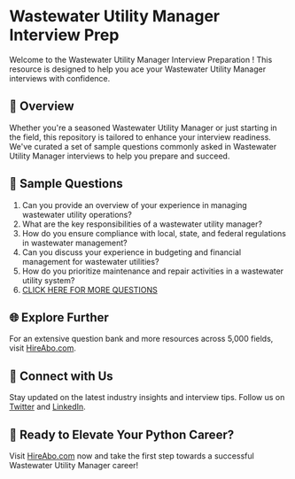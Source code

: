 # Wastewater Utility Manager Interview Prep

Welcome to the Wastewater Utility Manager Interview Preparation ! This resource is designed to help you ace your Wastewater Utility Manager interviews with confidence.

## 🚀 Overview

Whether you're a seasoned Wastewater Utility Manager or just starting in the field, this repository is tailored to enhance your interview readiness. We've curated a set of sample questions commonly asked in Wastewater Utility Manager interviews to help you prepare and succeed.

## 📝 Sample Questions

1. Can you provide an overview of your experience in managing wastewater utility operations?
2. What are the key responsibilities of a wastewater utility manager?
3. How do you ensure compliance with local, state, and federal regulations in wastewater management?
4. Can you discuss your experience in budgeting and financial management for wastewater utilities?
5. How do you prioritize maintenance and repair activities in a wastewater utility system?
6. [CLICK HERE FOR MORE QUESTIONS](https://hireabo.com/job/20_2_2/Wastewater%20Utility%20Manager)

## 🌐 Explore Further

For an extensive question bank and more resources across 5,000 fields, visit [HireAbo.com](https://www.hireabo.com).

## 📱 Connect with Us

Stay updated on the latest industry insights and interview tips. Follow us on [Twitter](https://twitter.com/hireabo) and [LinkedIn](https://www.linkedin.com/in/hire-abo-3609972a8/).

## 🚀 Ready to Elevate Your Python Career?

Visit [HireAbo.com](https://www.hireabo.com) now and take the first step towards a successful Wastewater Utility Manager career!